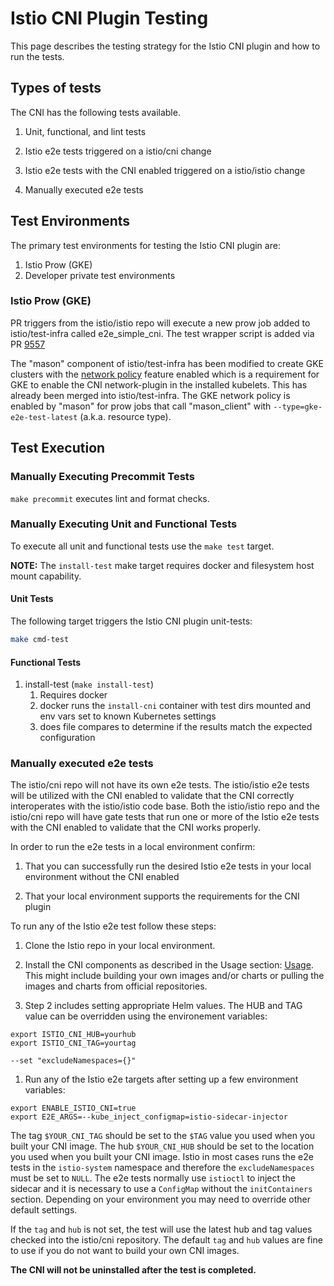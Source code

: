 # Istio CNI Plugin Testing

This page describes the testing strategy for the Istio CNI plugin and how to run the tests.

## Types of tests

The CNI has the following tests available.

1. Unit, functional, and lint tests

1. Istio e2e tests triggered on a istio/cni change

1. Istio e2e tests with the CNI enabled triggered on a istio/istio change

1. Manually executed e2e tests

## Test Environments

The primary test environments for testing the Istio CNI plugin are:

1. Istio Prow (GKE)
1. Developer private test environments

### Istio Prow (GKE)

PR triggers from the istio/istio repo will execute a new prow job added to istio/test-infra called
e2e_simple_cni.  The test wrapper script is added via PR [9557](https://github.com/istio/istio/pull/9577)

The "mason" component of istio/test-infra has been modified to create GKE clusters with
the [network policy](https://cloud.google.com/kubernetes-engine/docs/how-to/network-policy)
feature enabled which is a requirement for GKE to enable the CNI network-plugin
in the installed kubelets.  This has already been merged into istio/test-infra.  The
GKE network policy is enabled by "mason" for prow jobs that call "mason_client"
with `--type=gke-e2e-test-latest` (a.k.a. resource type).

## Test Execution

### Manually Executing Precommit Tests

`make precommit` executes lint and format checks.

### Manually Executing Unit and Functional Tests

To execute all unit and functional tests use the `make test` target.

**NOTE:**  The `install-test` make target requires docker and filesystem host mount
capability.

#### Unit Tests

The following target triggers the Istio CNI plugin unit-tests:

```sh
make cmd-test
```

#### Functional Tests

1. install-test (`make install-test`)
   1. Requires docker
   1. docker runs the `install-cni` container with test dirs mounted and env vars set to known Kubernetes settings
   1. does file compares to determine if the results match the expected configuration

### Manually executed e2e tests

The istio/cni repo will not have its own e2e tests.  The istio/istio e2e
tests will be utilized with the CNI enabled to validate that the CNI correctly interoperates
with the istio/istio code base.  Both the istio/istio repo and the istio/cni repo will have gate tests that run one or more of the Istio e2e tests with the CNI enabled to validate
that the CNI works properly.

In order to run the e2e tests in a local environment confirm:

1. That you can successfully run the desired Istio e2e tests in your local environment without the CNI enabled

1. That your local environment supports the requirements for the CNI plugin

To run any of the Istio e2e test follow these steps:

1. Clone the Istio repo in your local environment.

1. Install the CNI components as described in the Usage section: [Usage](../README.md#Usage). This might include building your own images and/or charts or pulling the images and charts from official repositories.

1. Step 2 includes setting appropriate Helm values.
The HUB and TAG value can be overridden using the environement variables:

```console
export ISTIO_CNI_HUB=yourhub
export ISTIO_CNI_TAG=yourtag
```

```console
--set "excludeNamespaces={}"
```

1. Run any of the Istio e2e targets after setting up a few environment variables:

```console
export ENABLE_ISTIO_CNI=true
export E2E_ARGS=--kube_inject_configmap=istio-sidecar-injector
```

The tag `$YOUR_CNI_TAG` should be set to the `$TAG` value you used when you built your CNI image.
The hub `$YOUR_CNI_HUB` should be set to the location you used when you built your CNI image.
Istio in most cases runs the e2e tests in the `istio-system` namespace and therefore the `excludeNamespaces` must be set to `NULL`.
The e2e tests normally use `istioctl` to inject the sidecar and it is necessary to use a `ConfigMap` without the `initContainers` section.
Depending on your environment you may need to override other default settings.

If the `tag` and `hub` is not set, the test will use the latest hub and tag values checked into the istio/cni repository.  The default `tag` and `hub` values are fine to use if you do not want to build your own CNI images.

**The CNI will not be uninstalled after the test is completed.**
